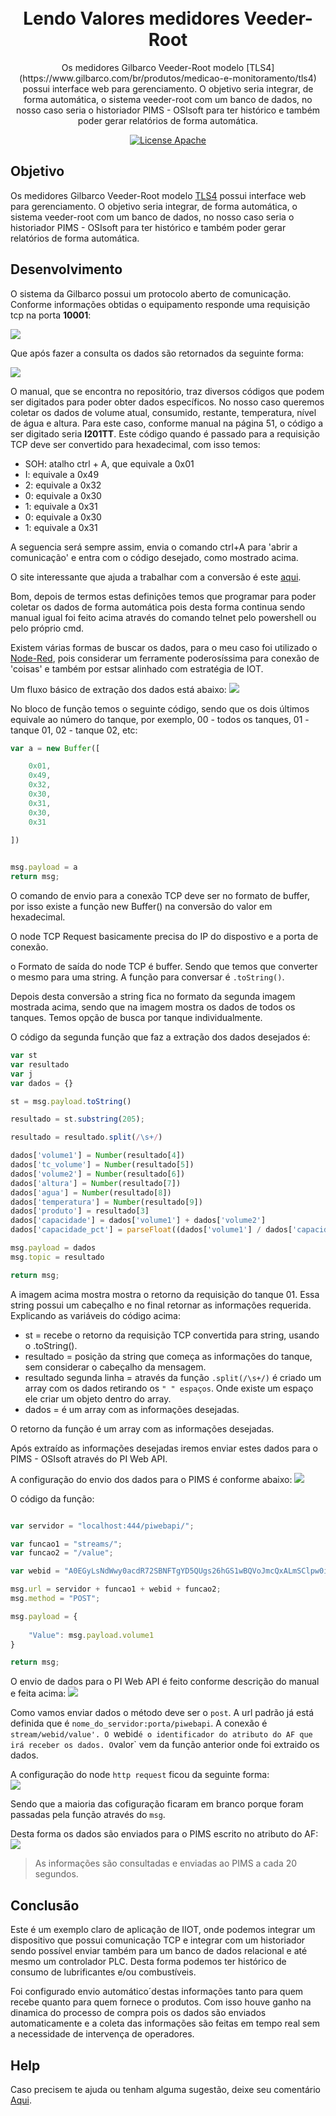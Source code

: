 
<h1 align="center">
<br>
Lendo Valores medidores Veeder-Root
</h1>

<p align="center">Os medidores Gilbarco Veeder-Root modelo [TLS4](https://www.gilbarco.com/br/produtos/medicao-e-monitoramento/tls4) possui interface web para gerenciamento.
O objetivo seria integrar, de forma automática, o sistema veeder-root com um banco de dados, no nosso caso seria o historiador PIMS - OSIsoft para ter histórico e também poder gerar relatórios de forma automática.</p>

<p align="center">
  <a href="https://www.apache.org/licenses/LICENSE-2.0">
    <img src="https://img.shields.io/badge/apache-2.0-blue" alt="License Apache">
  </a>
</p>

## Objetivo
Os medidores Gilbarco Veeder-Root modelo [TLS4](https://www.gilbarco.com/br/produtos/medicao-e-monitoramento/tls4) possui interface web para gerenciamento.
O objetivo seria integrar, de forma automática, o sistema veeder-root com um banco de dados, no nosso caso seria o historiador PIMS - OSIsoft para ter histórico e também poder gerar relatórios de forma automática.

## Desenvolvimento

O sistema da Gilbarco possui um protocolo aberto de comunicação.
Conforme informações obtidas o equipamento responde uma requisição tcp na porta **10001**:

<img src="https://github.com/dedynobre/lendo-valores-medidores-veeder-root/blob/master/imagens/img-01.png"/>

Que após fazer a consulta os dados são retornados da seguinte forma:

<img src="https://github.com/dedynobre/lendo-valores-medidores-veeder-root/blob/master/imagens/img-02.png"/>

O manual, que se encontra no repositório, traz diversos códigos que podem ser digitados para poder obter dados específicos.
No nosso caso queremos coletar os dados de volume atual, consumido, restante, temperatura, nível de água e altura.
Para este caso, conforme manual na página 51, o código a ser digitado seria **<SOH>I201TT**.
Este código quando é passado para a requisição TCP deve ser convertido para hexadecimal, com isso temos:
+ SOH: atalho ctrl + A, que equivale a 0x01
+ I: equivale a 0x49
+ 2: equivale a 0x32
+ 0: equivale a 0x30
+ 1: equivale a 0x31
+ 0: equivale a 0x30
+ 1: equivale a 0x31

A seguencia será sempre assim, envia o comando ctrl+A para 'abrir a comunicação' e entra com o código desejado, como mostrado acima.

O site interessante que ajuda a trabalhar com a conversão é este [aqui](http://www.insecuritynet.com.br/ferramentas-online/converter-texto-para-hexadecimal).

Bom, depois de termos estas definições temos que programar para poder coletar os dados de forma automática pois desta forma continua sendo manual igual foi feito acima através do comando telnet pelo powershell ou pelo próprio cmd.

Existem várias formas de buscar os dados, para o meu caso foi utilizado o [Node-Red](https://nodered.org/), pois considerar um ferramente poderosíssima para conexão de 'coisas' e também por estsar alinhado com estratégia de IOT.

Um fluxo básico de extração dos dados está abaixo:
<img src="https://github.com/dedynobre/lendo-valores-medidores-veeder-root/blob/master/imagens/img-03.png"/>
 
No bloco de função temos o seguinte código, sendo que os dois últimos equivale ao número do tanque, por exemplo, 00 - todos os tanques, 01 - tanque 01, 02 - tanque 02, etc:
```javascript
var a = new Buffer([

	0x01,
	0x49,
	0x32,
	0x30,
	0x31,
	0x30,
	0x31
	
])


msg.payload = a
return msg;
```

O comando de envio para a conexão TCP deve ser no formato de buffer, por isso existe a função new Buffer() na conversão do valor em hexadecimal.

O node TCP Request basicamente precisa do IP do dispostivo e a porta de conexão.

o Formato de saída do node TCP é buffer. Sendo que temos que converter o mesmo para uma string. A função para conversar é `.toString()`.

Depois desta conversão a string fica no formato da segunda imagem mostrada acima, sendo que na imagem mostra os dados de todos os tanques. Temos opção de busca por tanque individualmente.

O código da segunda função que faz a extração dos dados desejados é:

```javascript
var st
var resultado
var j
var dados = {}

st = msg.payload.toString()

resultado = st.substring(205);

resultado = resultado.split(/\s+/)

dados['volume1'] = Number(resultado[4])
dados['tc_volume'] = Number(resultado[5]) 
dados['volume2'] = Number(resultado[6])
dados['altura'] = Number(resultado[7])
dados['agua'] = Number(resultado[8])
dados['temperatura'] = Number(resultado[9])
dados['produto'] = resultado[3]
dados['capacidade'] = dados['volume1'] + dados['volume2']
dados['capacidade_pct'] = parseFloat((dados['volume1'] / dados['capacidade']) * 100).toFixed(2)

msg.payload = dados
msg.topic = resultado

return msg;
```

A imagem acima mostra mostra o retorno da requisição do tanque 01. Essa string possui um cabeçalho e no final retornar as informações requerida.
Explicando as variáveis do código acima:
+ st = recebe o retorno da requisição TCP convertida para string, usando o .toString().
+ resultado = posição da string que começa as informações do tanque, sem considerar o cabeçalho da mensagem.
+ resultado segunda linha = através da função `.split(/\s+/)` é criado um array com os dados retirando os `" " espaços`. Onde existe um espaço ele criar um objeto dentro do array.
+ dados = é um array com as informações desejadas.

O retorno da função é um array com as informações desejadas.

Após extraído as informações desejadas iremos enviar estes dados para o PIMS - OSIsoft através do PI Web API.

A configuração do envio dos dados para o PIMS é conforme abaixo:
<img src="https://github.com/dedynobre/lendo-valores-medidores-veeder-root/blob/master/imagens/img-04.png"/>

O código da função:

```javascript

var servidor = "localhost:444/piwebapi/";

var funcao1 = "streams/";
var funcao2 = "/value";

var webid = "A0EGyLsNdWwy0acdR72SBNFTgYD5QUgs26hGS1wBQVoJmcQxALmSClpw0ihAmHczVhQvwUFRVLUFVVEFGLTAxXEtJTlJPU1MgUEFSQUNBVFVcQVZBTsOHQURPXFBPU1RPIERFIENPTUJVU1RJVkVJU1xTSVNURU1BIFZFRURFUiBST09UfFRRNTA1fFZPTFVNRQ";

msg.url = servidor + funcao1 + webid + funcao2;
msg.method = "POST";

msg.payload = {
    
    "Value": msg.payload.volume1
}

return msg;

```

O envio de dados para o PI Web API é feito conforme descrição do manual e feita acima:
<img src="https://github.com/dedynobre/lendo-valores-medidores-veeder-root/blob/master/imagens/img-06.png"/>

Como vamos enviar dados o método deve ser o `post`. 
A url padrão já está definida que é `nome_do_servidor:porta/piwebapi`. 
A conexão é `stream/webid/value'.
O `webid` é o identificador do atributo do AF que irá receber os dados.
O `valor` vem da função anterior onde foi extraido os dados.

A configuração do node `http request` ficou da seguinte forma:</br>
<img src="https://github.com/dedynobre/lendo-valores-medidores-veeder-root/blob/master/imagens/img-05.png"/>

Sendo que a maioria das cofiguração ficaram em branco porque foram passadas pela função através do `msg`.

Desta forma os dados são enviados para o PIMS escrito no atributo do AF:
<img src="https://github.com/dedynobre/lendo-valores-medidores-veeder-root/blob/master/imagens/img-07.png"/>


> As informações são consultadas e enviadas ao PIMS a cada 20 segundos.

## Conclusão

Este é um exemplo claro de aplicação de IIOT, onde podemos integrar um dispositivo que possui comunicação TCP e integrar com um historiador sendo possível enviar também para um banco de dados relacional e até mesmo um controlador PLC.
Desta forma podemos ter histórico de consumo de lubrificantes e/ou combustíveis.

Foi configurado envio automático´destas informações tanto para quem recebe quanto para quem fornece o produtos. Com isso houve ganho na dinamica do processo de compra pois os dados são enviados automaticamente e a coleta das informações são feitas em tempo real sem a necessidade de intervença de operadores. 

## Help

Caso precisem te ajuda ou tenham alguma sugestão, deixe seu comentário [Aqui](https://github.com/dedynobre/lendo-valores-medidores-veeder-root/issues).

